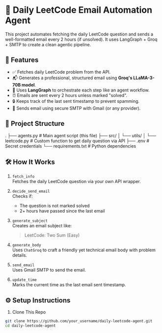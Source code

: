 
📩 Daily LeetCode Email Automation Agent
========================================

This project automates fetching the daily LeetCode question and sends a well-formatted email every 2 hours (if unsolved). It uses LangGraph + Groq + SMTP to create a clean agentic pipeline.

🔧 Features
-----------
- ✅ Fetches daily LeetCode problem from the API.
- 📬 Generates a professional, structured email using **Groq's LLaMA-3-70B model**.
- 🧠 Uses **LangGraph** to orchestrate each step like an agent workflow.
- ⏰ Emails are sent every 2 hours unless marked "solved".
- 🔒 Keeps track of the last sent timestamp to prevent spamming.
- 📨 Sends email using secure SMTP with Gmail (or any provider).

📂 Project Structure
--------------------
.
├── agents.py                 # Main agent script (this file)
├── src/
│   └── utils/
│       └── leetcode.py       # Custom function to get daily question via API
├── .env                      # Secret credentials
└── requirements.txt          # Python dependencies

🛠️ How It Works
----------------
1. `fetch_info`  
   Fetches the daily LeetCode question via your own API wrapper.

2. `decide_send_email`  
   Checks if:
   - The question is not marked solved
   - 2+ hours have passed since the last email

3. `generate_subject`  
   Creates an email subject like:  
   > LeetCode: Two Sum (Easy)

4. `generate_body`  
   Uses `ChatGroq` to craft a friendly yet technical email body with problem details.

5. `send_email`  
   Uses Gmail SMTP to send the email.

6. `update_time`  
   Marks the current time as the last email sent timestamp.

⚙️ Setup Instructions
---------------------
1. Clone This Repo
```bash
git clone https://github.com/your_username/daily-leetcode-agent.git
cd daily-leetcode-agent
